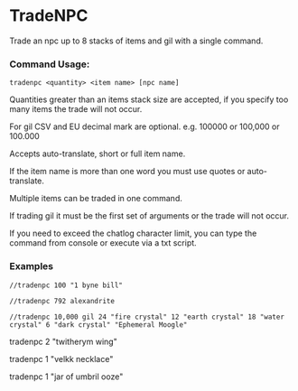 # TradeNPC

Trade an npc up to 8 stacks of items and gil with a single command.

### Command Usage:
```
tradenpc <quantity> <item name> [npc name]
```

Quantities greater than an items stack size are accepted, if you specify too many items the trade will not occur.

For gil CSV and EU decimal mark are optional. e.g. 100000 or 100,000 or 100.000

Accepts auto-translate, short or full item name.

If the item name is more than one word you must use quotes or auto-translate.

Multiple items can be traded in one command.

If trading gil it must be the first set of arguments or the trade will not occur.

If you need to exceed the chatlog character limit, you can type the command from console or execute via a txt script.

### Examples

```
//tradenpc 100 "1 byne bill"

//tradenpc 792 alexandrite

//tradenpc 10,000 gil 24 "fire crystal" 12 "earth crystal" 18 "water crystal" 6 "dark crystal" "Ephemeral Moogle"
```

tradenpc 2 "twitherym wing"

tradenpc 1 "velkk necklace"

tradenpc 1 "jar of umbril ooze"